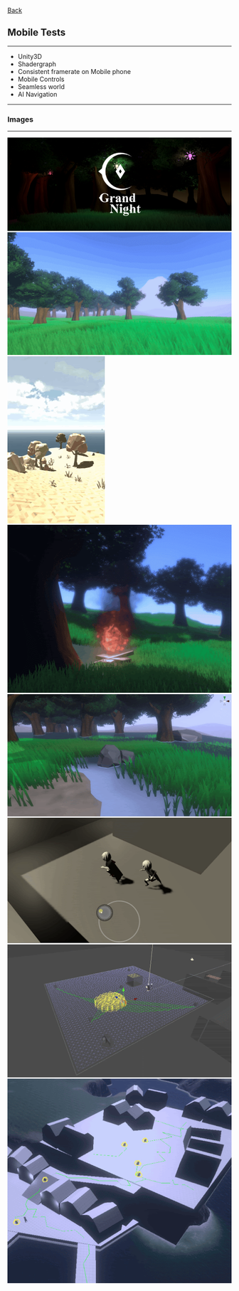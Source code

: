 [Back](/)
## Mobile Tests

---
* Unity3D
* Shadergraph
* Consistent framerate on Mobile phone
* Mobile Controls
* Seamless world
* AI Navigation
---
### Images
---
<img src="images/nxVKuRw.jpg?raw=true"/>
<img src="images/GN_1.gif?raw=true"/>
<img src="images/GN_2.gif?raw=true"/>
<img src="images/GN_3.gif?raw=true"/>
<img src="images/GN_4.gif?raw=true"/>
<img src="images/GN_5.gif?raw=true"/>
<img src="images/GN_6.gif?raw=true"/>
<img src="images/GN_7.gif?raw=true"/>

